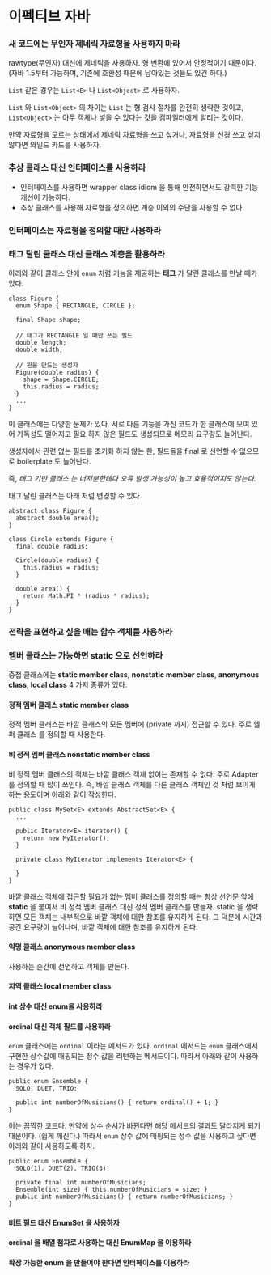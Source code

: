 # 이펙티브 자바

### 새 코드에는 무인자 제네릭 자료형을 사용하지 마라
rawtype(무인자) 대신에 제네릭을 사용하자. 형 변환에 있어서 안정적이기 때문이다. (자바 1.5부터 가능하며, 기존에 호환성 때문에 남아있는 것들도 있긴 하다.)

`List` 같은 경우는 `List<E>` 나 `List<Object>` 로 사용하자.

`List` 와 `List<Object>` 의 차이는 `List` 는 형 검사 절차를 완전히 생략한 것이고, `List<Object>` 는 아무 객체나 넣을 수 있다는 것을 컴파일러에게 알리는 것이다.

만약 자료형을 모르는 상태에서 제네릭 자료형을 쓰고 싶거나, 자료형을 신경 쓰고 싶지 않다면 와일드 카드를 사용하자.

### 추상 클래스 대신 인터페이스를 사용하라

- 인터페이스를 사용하면 wrapper class idiom 을 통해 안전하면서도 강력한 기능 개선이 가능하다.
- 추상 클래스를 사용해 자료형을 정의하면 계승 이외의 수단을 사용할 수 없다.

### 인터페이스는 자료형을 정의할 때만 사용하라

### 태그 달린 클래스 대신 클래스 계층을 활용하라
아래와 같이 클래스 안에 `enum` 처럼 기능을 제공하는 __태그__ 가 달린 클래스를 만날 때가 있다.
```
class Figure {
  enum Shape { RECTANGLE, CIRCLE };

  final Shape shape;

  // 태그가 RECTANGLE 일 때만 쓰는 필드
  double length;
  double width;

  // 원을 만드는 생성자
  Figure(double radius) {
    shape = Shape.CIRCLE;
    this.radius = radius;
  }
  ...
}
```

이 클래스에는 다양한 문제가 있다. 서로 다른 기능을 가진 코드가 한 클래스에 모여 있어 가독성도 떨어지고 필요 하지 않은 필드도 생성되므로 메모리 요구량도 늘어난다.

생성자에서 관련 없는 필드를 초기화 하지 않는 한, 필드들을 final 로 선언할 수 없으므로 boilerplate 도 늘어난다.

즉, _태그 기반 클래스 는 너저분한데다 오류 발생 가능성이 높고 효율적이지도 않는다._

태그 달린 클래스는 아래 처럼 변경할 수 있다.

```
abstract class Figure {
  abstract double area();
}

class Circle extends Figure {
  final double radius;

  Circle(double radius) {
    this.radius = radius;
  }

  double area() {
    return Math.PI * (radius * radius);
  }
}
```

### 전략을 표현하고 싶을 때는 함수 객체를 사용하라

### 멤버 클래스는 가능하면 static 으로 선언하라
중첩 클래스에는  __static member class__, __nonstatic member class__,
__anonymous class__, __local class__ 4 가지 종류가 있다.

#### 정적 멤버 클래스 static member class
정적 멤버 클래스는 바깥 클래스의 모든 멤버에 (private 까지) 접근할 수 있다. 주로 헬퍼 클래스 를 정의할 때 사용한다.

#### 비 정적 멤버 클래스 nonstatic member class
비 정적 멤버 클래스의 객체는 바깥 클래스 객체 없이는 존재할 수 없다. 주로 Adapter 를 정의할 때 많이 쓰인다. 즉,
바깥 클래스 객체를 다른 클래스 객체인 것 처럼 보이게 하는 용도이며 아래와 같이 작성한다.

```
public class MySet<E> extends AbstractSet<E> {
  ...

  public Iterator<E> iterator() {
    return new MyIterator();
  }

  private class MyIterator implements Iterator<E> {

  }
}
```

바깥 클래스 객체에 접근할 필요가 없는 멤버 클래스를 정의할 때는 항상 선언문 앞에 __static__ 을 붙여서
비 정적 멤버 클래스 대신 정적 멤버 클래스를 만들자. static 을 생략하면 모든 객체는 내부적으로 바깥 객체에 대한
참조를 유지하게 된다. 그 덕분에 시간과 공간 요구량이 늘어나며, 바깥 객체에 대한 참조를 유지하게 된다.

#### 익명 클래스 anonymous member class
사용하는 순간에 선언하고 객체를 만든다.

#### 지역 클래스 local member class

#### int 상수 대신 enum을 사용하라

#### ordinal 대신 객체 필드를 사용하라
`enum` 클래스에는 `ordinal` 이라는 메서드가 있다. `ordinal` 메서드는 `enum` 클래스에서 구현한 상수값에 매핑되는 정수 값을 리턴하는 메서드이다.
따라서 아래와 같이 사용하는 경우가 있다.

```
public enum Ensemble {
  SOLO, DUET, TRIO;

  public int numberOfMusicians() { return ordinal() + 1; }
}
```

이는 끔찍한 코드다. 만약에 상수 순서가 바뀐다면 해당 메서드의 결과도 달라지게 되기 때문이다. (쉽게 깨진다.) 따라서 `enum` 상수 값에 매핑되는 정수 값을 사용하고 싶다면 아래와 같이 사용하도록 하자.

```
public enum Ensemble {
  SOLO(1), DUET(2), TRIO(3);

  private final int numberOfMusicians;
  Ensemble(int size) { this.numberOfMusicians = size; }
  public int numberOfMusicians() { return numberOfMusicians; }
}
```
#### 비트 필드 대신 EnumSet 을 사용하자

#### ordinal 을 배열 첨자로 사용하는 대신 EnumMap 을 이용하라

#### 확장 가능한 enum 을 만들어야 한다면 인터페이스를 이용하라
